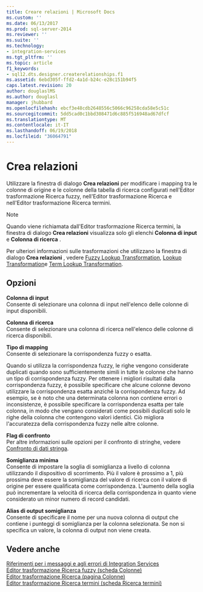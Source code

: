 ```yaml
---
title: Creare relazioni | Microsoft Docs
ms.custom: ''
ms.date: 06/13/2017
ms.prod: sql-server-2014
ms.reviewer: ''
ms.suite: ''
ms.technology:
- integration-services
ms.tgt_pltfrm: ''
ms.topic: article
f1_keywords:
- sql12.dts.designer.createrelationships.f1
ms.assetid: 6ebd305f-ffd2-4a1d-b24c-e28c151b94f5
caps.latest.revision: 20
author: douglaslMS
ms.author: douglasl
manager: jhubbard
ms.openlocfilehash: ebcf3e48cdb2648556c5066c96258cda58e5c51c
ms.sourcegitcommit: 5dd5cad0c1bbd308471d6c885f516948ad67dfcf
ms.translationtype: MT
ms.contentlocale: it-IT
ms.lasthandoff: 06/19/2018
ms.locfileid: "36064791"
---
```

# <a name="create-relationships"></a>Crea relazioni
  Utilizzare la finestra di dialogo **Crea relazioni** per modificare i mapping tra le colonne di origine e le colonne della tabella di ricerca configurati nell'Editor trasformazione Ricerca fuzzy, nell'Editor trasformazione Ricerca e nell'Editor trasformazione Ricerca termini.  
  
> [!NOTE]  
>  Quando viene richiamata dall'Editor trasformazione Ricerca termini, la finestra di dialogo **Crea relazioni** visualizza solo gli elenchi **Colonna di input** e **Colonna di ricerca** .  
  
 Per ulteriori informazioni sulle trasformazioni che utilizzano la finestra di dialogo **Crea relazioni** , vedere [Fuzzy Lookup Transformation](lookup-transformation.md), [Lookup Transformation](lookup-transformation.md)e [Term Lookup Transformation](term-lookup-transformation.md).  
  
## <a name="options"></a>Opzioni  
 **Colonna di input**  
 Consente di selezionare una colonna di input nell'elenco delle colonne di input disponibili.  
  
 **Colonna di ricerca**  
 Consente di selezionare una colonna di ricerca nell'elenco delle colonne di ricerca disponibili.  
  
 **Tipo di mapping**  
 Consente di selezionare la corrispondenza fuzzy o esatta.  
  
 Quando si utilizza la corrispondenza fuzzy, le righe vengono considerate duplicati quando sono sufficientemente simili in tutte le colonne che hanno un tipo di corrispondenza fuzzy. Per ottenere i migliori risultati dalla corrispondenza fuzzy, è possibile specificare che alcune colonne devono utilizzare la corrispondenza esatta anziché la corrispondenza fuzzy. Ad esempio, se è noto che una determinata colonna non contiene errori o inconsistenze, è possibile specificare la corrispondenza esatta per tale colonna, in modo che vengano considerati come possibili duplicati solo le righe della colonna che contengono valori identici. Ciò migliora l'accuratezza della corrispondenza fuzzy nelle altre colonne.  
  
 **Flag di confronto**  
 Per altre informazioni sulle opzioni per il confronto di stringhe, vedere [Confronto di dati stringa](../comparing-string-data.md).  
  
 **Somiglianza minima**  
 Consente di impostare la soglia di somiglianza a livello di colonna utilizzando il dispositivo di scorrimento. Più il valore è prossimo a 1, più prossima deve essere la somiglianza del valore di ricerca con il valore di origine per essere qualificata come corrispondenza. L'aumento della soglia può incrementare la velocità di ricerca della corrispondenza in quanto viene considerato un minor numero di record candidati.  
  
 **Alias di output somiglianza**  
 Consente di specificare il nome per una nuova colonna di output che contiene i punteggi di somiglianza per la colonna selezionata. Se non si specifica un valore, la colonna di output non viene creata.  
  
## <a name="see-also"></a>Vedere anche  
 [Riferimenti per i messaggi e agli errori di Integration Services](../../integration-services-error-and-message-reference.md)   
 [Editor trasformazione Ricerca fuzzy &#40;scheda Colonne&#41;](../../fuzzy-lookup-transformation-editor-columns-tab.md)   
 [Editor trasformazione Ricerca &#40;pagina Colonne&#41;](../../lookup-transformation-editor-columns-page.md)   
 [Editor trasformazione Ricerca termini &#40;scheda Ricerca termini&#41;](../../term-lookup-transformation-editor-term-lookup-tab.md)  
  
  